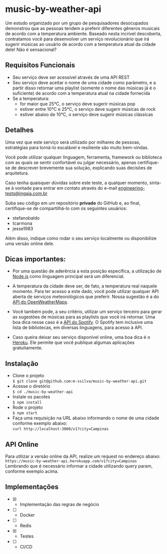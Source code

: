 # music-by-weather-api

Um estudo organizado por um grupo de pesquisadores desocupados demonstrou que as pessoas tendem a preferir diferentes gêneros musicais de acordo com a temperatura ambiente. Baseado nesta incrível descoberta, contratamos você para desenvolver um serviço revolucionário que irá sugerir músicas ao usuário de acordo com a temperatura atual da cidade dele! Não é sensacional?

## Requisitos Funcionais

- Seu serviço deve ser acessível através de uma API REST
- Seu serviço deve aceitar o nome de uma cidade como parâmetro, e a partir disso retornar uma playlist (somente o nome das músicas já é o suficiente) de acordo com a temperatura atual na cidade fornecida
- Se a temperatura:
    - for maior que 25°C, o serviço deve sugerir músicas pop
    - estiver entre 10°C e 25°C, o serviço deve sugerir músicas de rock
    - estiver abaixo de 10°C, o serviço deve sugerir músicas clássicas

## Detalhes

Uma vez que este serviço será utilizado por milhares de pessoas, estratégias para torná-lo escalável e resiliente são muito bem-vindas.

Você pode utilizar qualquer linguagem, ferramenta, framework ou biblioteca com as quais se sentir confortável ou julgar necessário, apenas certifique-se de descrever brevemente sua solução, explicando suas decisões de arquitetura.

Caso tenha quaisquer dúvidas sobre este teste, a qualquer momento, sinta-se à vontade para entrar em contato através do e-mail engineering-tests@ingaia.com.br

Suba seu código em um repositório **privado** do GitHub e, ao final, certifique-se de compartilhá-lo com os seguintes usuários:

- stefanobaldo
- tcarmona
- jesse1983

Além disso, indique como rodar o seu serviço localmente ou disponibilize uma versão online dele.

## Dicas importantes:

- Por uma questão de aderência a esta posição específica, a utilização de [Node.js](https://nodejs.org) como linguagem principal será um diferencial.

- A temperatura da cidade deve ser, de fato, a temperatura real naquele momento. Para ter acesso a este dado, você pode utilizar qualquer API aberta de serviços meteorológicos que preferir. Nossa sugestão é a do [API do OpenWeatherMaps](https://openweathermap.org/api).

- Você também pode, a seu critério, utilizar um serviço terceiro para gerar as sugestões de músicas para as playlists que você irá retornar. Uma boa dica nesse caso é a [API do Spotify](https://developer.spotify.com/documentation/web-api/). O Spotify tem inclusive  uma lista de bibliotecas, em diversas linguagens, para acesso à API.

- Caso queira deixar seu serviço disponível online, uma boa dica é o [Heroku](https://www.heroku.com/). Ele permite que você publique algumas aplicações gratuitamente.

## Instalação

- Clone o projeto  
`$ git clone git@github.com:m-ssilva/music-by-weather-api.git`  
- Acesse o diretório  
`$ cd ./music-by-weather-api`  
- Instale os pacotes  
`$ npm install`  
- Rode o projeto  
`$ npm start`
- Faça uma requisição na URL abaixo informando o nome de uma cidade conforme exemplo abaixo:  
`curl http://localhost:3000/v1?city=Campinas`

## API Online

Para utilizar a versão online da API, realize um request no endereço abaixo:  
`https://music-by-weather-api.herokuapp.com/v1?city=Campinas`  
Lembrando que é necessário informar a cidade utilizando query param, conforme exemplo acima.

## Implementações

- [X] - Implementação das regras de negócio  
- [ ] - Docker  
- [ ] - Redis  
- [X] - Testes  
- [ ] - CI/CD
